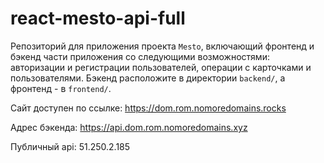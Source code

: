 # react-mesto-api-full
Репозиторий для приложения проекта `Mesto`, включающий фронтенд и бэкенд части приложения со следующими возможностями: авторизации и регистрации пользователей, операции с карточками и пользователями. Бэкенд расположите в директории `backend/`, а фронтенд - в `frontend/`. 
  
Сайт доступен по ссылке: https://dom.rom.nomoredomains.rocks

Адрес бэкенда: https://api.dom.rom.nomoredomains.xyz

Публичный api: 51.250.2.185